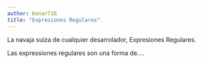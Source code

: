 ```yaml
---
author: Kenar716
title: "Expresiones Regulares"
---
```

La navaja suiza de cualquier desarrolador, Expresiones Regulares.

Las expressiones regulares son una forma de....


